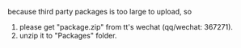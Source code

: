 because third party packages is too large to upload, so
1. please get "package.zip" from tt's wechat (qq/wechat: 367271).
2. unzip it to "Packages" folder.